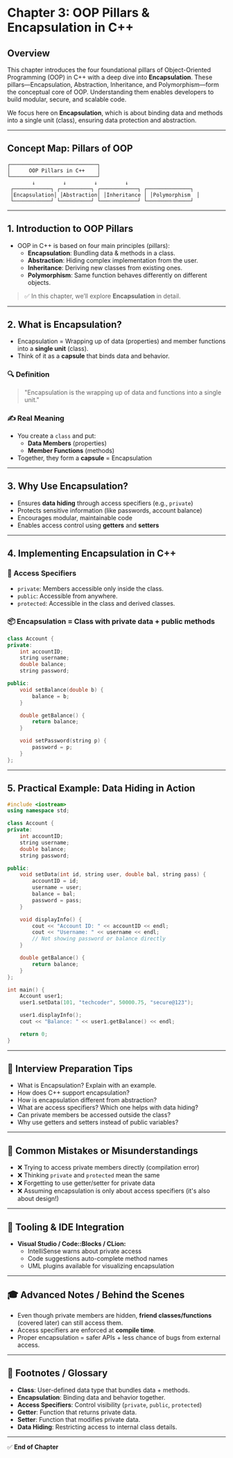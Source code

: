 # Chapter 3: OOP Pillars & Encapsulation in C++

## Overview  
This chapter introduces the four foundational pillars of Object-Oriented Programming (OOP) in C++ with a deep dive into **Encapsulation**. These pillars—Encapsulation, Abstraction, Inheritance, and Polymorphism—form the conceptual core of OOP. Understanding them enables developers to build modular, secure, and scalable code.

We focus here on **Encapsulation**, which is about binding data and methods into a single unit (class), ensuring data protection and abstraction.

---

## Concept Map: Pillars of OOP  
```
┌────────────────────────────┐
│      OOP Pillars in C++    │
└────────────────────────────┘
        ↓         ↓         ↓         ↓
 ┌────────────┐ ┌──────────┐ ┌────────────┐ ┌──────────────┐
 │Encapsulation│ │Abstraction│ │Inheritance │ │Polymorphism  │
 └────────────┘ └──────────┘ └────────────┘ └──────────────┘
```

---

## 1. Introduction to OOP Pillars

- OOP in C++ is based on four main principles (pillars):
  - **Encapsulation**: Bundling data & methods in a class.
  - **Abstraction**: Hiding complex implementation from the user.
  - **Inheritance**: Deriving new classes from existing ones.
  - **Polymorphism**: Same function behaves differently on different objects.

> ✅ In this chapter, we’ll explore **Encapsulation** in detail.

---

## 2. What is Encapsulation?

- Encapsulation = Wrapping up of data (properties) and member functions into a **single unit** (class).
- Think of it as a **capsule** that binds data and behavior.

### 🔍 Definition
> "Encapsulation is the wrapping up of data and functions into a single unit."

### ✍️ Real Meaning
- You create a `class` and put:
  - **Data Members** (properties)
  - **Member Functions** (methods)
- Together, they form a **capsule** = Encapsulation

---

## 3. Why Use Encapsulation?

- Ensures **data hiding** through access specifiers (e.g., `private`)
- Protects sensitive information (like passwords, account balance)
- Encourages modular, maintainable code
- Enables access control using **getters** and **setters**

---

## 4. Implementing Encapsulation in C++

### 🔐 Access Specifiers
- `private`: Members accessible only inside the class.
- `public`: Accessible from anywhere.
- `protected`: Accessible in the class and derived classes.

### 📦 Encapsulation = Class with private data + public methods

```cpp
class Account {
private:
    int accountID;
    string username;
    double balance;
    string password;

public:
    void setBalance(double b) {
        balance = b;
    }

    double getBalance() {
        return balance;
    }

    void setPassword(string p) {
        password = p;
    }
};
```

---

## 5. Practical Example: Data Hiding in Action

```cpp
#include <iostream>
using namespace std;

class Account {
private:
    int accountID;
    string username;
    double balance;
    string password;

public:
    void setData(int id, string user, double bal, string pass) {
        accountID = id;
        username = user;
        balance = bal;
        password = pass;
    }

    void displayInfo() {
        cout << "Account ID: " << accountID << endl;
        cout << "Username: " << username << endl;
        // Not showing password or balance directly
    }

    double getBalance() {
        return balance;
    }
};

int main() {
    Account user1;
    user1.setData(101, "techcoder", 50000.75, "secure@123");

    user1.displayInfo();
    cout << "Balance: " << user1.getBalance() << endl;

    return 0;
}
```

---

## 💼 Interview Preparation Tips

- What is Encapsulation? Explain with an example.
- How does C++ support encapsulation?
- How is encapsulation different from abstraction?
- What are access specifiers? Which one helps with data hiding?
- Can private members be accessed outside the class?
- Why use getters and setters instead of public variables?

---

## 🚫 Common Mistakes or Misunderstandings

- ❌ Trying to access private members directly (compilation error)
- ❌ Thinking `private` and `protected` mean the same
- ❌ Forgetting to use getter/setter for private data
- ❌ Assuming encapsulation is only about access specifiers (it's also about design!)

---

## 🧰 Tooling & IDE Integration

- **Visual Studio / Code::Blocks / CLion:**
  - IntelliSense warns about private access
  - Code suggestions auto-complete method names
  - UML plugins available for visualizing encapsulation

---

## 🎓 Advanced Notes / Behind the Scenes

- Even though private members are hidden, **friend classes/functions** (covered later) can still access them.
- Access specifiers are enforced at **compile time**.
- Proper encapsulation = safer APIs + less chance of bugs from external access.

---

## 📘 Footnotes / Glossary

- **Class**: User-defined data type that bundles data + methods.
- **Encapsulation**: Binding data and behavior together.
- **Access Specifiers**: Control visibility (`private`, `public`, `protected`)
- **Getter**: Function that returns private data.
- **Setter**: Function that modifies private data.
- **Data Hiding**: Restricting access to internal class details.

---

✅ **End of Chapter**
